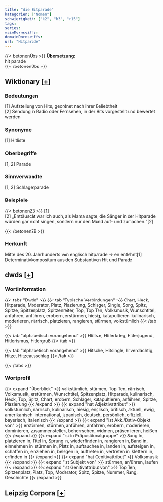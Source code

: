 ```yaml
---
title: "die Hitparade"
kategorien: ["Nomen"]
schwierigkeit: ["k2", "h3", "r15"]
tags:
series:
mainDornseiffs:
domainDornseiffs:
url: "Hitparade"
---
```


{{< betonenÜbs >}}
**Übersetzung:**  
hit parade  
{{< /betonenÜbs >}}

## Wiktionary [[+](https://de.wiktionary.org/wiki/Hitparade)]

### Bedeutungen
[1] Aufstellung von Hits, geordnet nach ihrer Beliebtheit  
[2] Sendung in Radio oder Fernsehen, in der Hits vorgestellt und bewertet werden  

### Synonyme
[1] Hitliste  

### Oberbegriffe
[1, 2] Parade  

### Sinnverwandte
[1, 2] Schlagerparade  

### Beispiele
{{< betonenZB >}}
[1]  
[2] „Enttäuscht war ich auch, als Mama sagte, die Sänger in der Hitparade würden gar nicht singen, sondern nur den Mund auf- und zumachen.“[2]  

{{< /betonenZB >}}
### Herkunft
Mitte des 20. Jahrhunderts von englisch hitparade → en entlehnt[1]  
Determinativkompositum aus den Substantiven Hit und Parade  



## dwds [[+](https://www.dwds.de/wb/Hitparade)]

### Wortinformation
{{< tabs "Dwds" >}}
{{< tab "Typische Verbindungen" >}}
Chart, Heck, Hitparade, Moderator, Platz, Plazierung, Schlager, Single, Song, Spitz, Spitze, Spitzenplatz, Spitzenreiter, Top, Top Ten, Volksmusik, Wunschtitel, anfahren, anführen, erobern, erstürmen, hiesig, katapultieren, kulinarisch, moderieren, närrisch, platzieren, rangieren, stürmen, volkstümlich
{{< /tab >}}

{{< tab "alphabetisch vorangehend" >}}
Hitliste, Hitlerkrieg, Hitlerjugend, Hitlerismus, Hitlergruß
{{< /tab >}}

{{< tab "alphabetisch vorangehend" >}}
Hitsche, Hitsingle, hitverdächtig, Hitze, Hitzeausschlag
{{< /tab >}}

{{< /tabs >}}

### Wortprofil
{{< expand "Überblick" >}} volkstümlich, stürmen, Top Ten, närrisch, Volksmusik, erstürmen, Wunschtitel, Spitzenplatz, Hitparade, kulinarisch, Heck, Top, Spitz, Chart, erobern, Schlager, katapultieren, anführen, Spitze, Plazierung {{< /expand >}}
{{< expand "hat Adjektivattribut" >}} volkstümlich, närrisch, kulinarisch, hiesig, englisch, britisch, aktuell, ewig, amerikanisch, international, japanisch, deutsch, persönlich, offiziell, bayerisch, italienisch {{< /expand >}}
{{< expand "ist Akk./Dativ-Objekt von" >}} erstürmen, stürmen, anführen, anfahren, erobern, moderieren, dominieren, zusammenstellen, beherrschen, widmen, präsentieren, heißen {{< /expand >}}
{{< expand "ist in Präpositionalgruppe" >}} Song in, platzieren in, Titel in, Sprung in, wiederfinden in, rangieren in, Band in, einnehmen in, stürmen in, Platz in, auftauchen in, landen in, aufsteigen in, schaffen in, einziehen in, belegen in, auftreten in, vertreten in, klettern in, erfinden in {{< /expand >}}
{{< expand "hat Genitivattribut" >}} Volksmusik {{< /expand >}}
{{< expand "ist Subjekt von" >}} stürmen, anführen, laufen {{< /expand >}}
{{< expand "ist Genitivattribut von" >}} Top Ten, Spitzenplatz, Platz, Top, Moderator, Spitz, Spitze, Nummer, Rang, Geschichte {{< /expand >}}

## Leipzig Corpora [[+](https://corpora.uni-leipzig.de/en/res?word=Hitparade&corpusId=deu_newscrawl-public_2018)]

